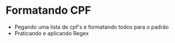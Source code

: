 # Formatando CPF
- Pegando uma lista de cpf's e formatando todos para o padrão
- Praticando e aplicando Regex